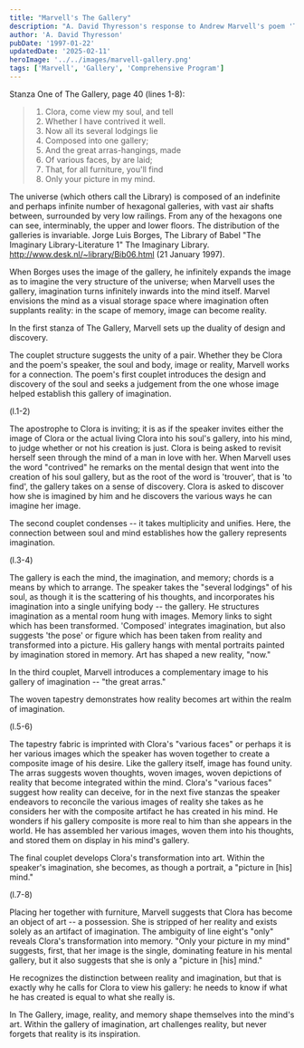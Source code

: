 ```yaml
---
title: "Marvell's The Gallery"
description: "A. David Thyresson's response to Andrew Marvell's poem 'The Gallery' for his English Comprehensive Program at Middlebury College in 1997."
author: 'A. David Thyresson'
pubDate: '1997-01-22'
updatedDate: '2025-02-11'
heroImage: '../../images/marvell-gallery.png'
tags: ['Marvell', 'Gallery', 'Comprehensive Program']
---
```


Stanza One of The Gallery, page 40 (lines 1-8):

> 1. Clora, come view my soul, and tell
> 2. Whether I have contrived it well.
> 3. Now all its several lodgings lie
> 4. Composed into one gallery;
> 5. And the great arras-hangings, made
> 6. Of various faces, by are laid;
> 7. That, for all furniture, you'll find
> 8. Only your picture in my mind.

The universe (which others call the Library) is composed of an indefinite and perhaps infinite number of hexagonal galleries, with vast air shafts between, surrounded by very low railings. From any of the hexagons one can see, interminably, the upper and lower floors. The distribution of the galleries is invariable.
Jorge Luis Borges, The Library of Babel
"The Imaginary Library-Literature 1" The Imaginary Library. http://www.desk.nl/~library/Bib06.html (21 January 1997).

When Borges uses the image of the gallery, he infinitely expands the image as to imagine the very structure of the universe; when Marvell uses the gallery, imagination turns infinitely inwards into the mind itself. Marvel envisions the mind as a visual storage space where imagination often supplants reality: in the scape of memory, image can become reality.

In the first stanza of The Gallery, Marvell sets up the duality of design and discovery.

The couplet structure suggests the unity of a pair. Whether they be Clora and the poem's speaker, the soul and body, image or reality, Marvell works for a connection. The poem's first couplet introduces the design and discovery of the soul and seeks a judgement from the one whose image helped establish this gallery of imagination.

(l.1-2)

The apostrophe to Clora is inviting; it is as if the speaker invites either the image of Clora or the actual living Clora into his soul's gallery, into his mind, to judge whether or not his creation is just. Clora is being asked to revisit herself seen through the mind of a man in love with her. When Marvell uses the word "contrived" he remarks on the mental design that went into the creation of his soul gallery, but as the root of the word is 'trouver', that is 'to find', the gallery takes on a sense of discovery. Clora is asked to discover how she is imagined by him and he discovers the various ways he can imagine her image.

The second couplet condenses -- it takes multiplicity and unifies. Here, the connection between soul and mind establishes how the gallery represents imagination.

(l.3-4)

The gallery is each the mind, the imagination, and memory; chords is a means by which to arrange. The speaker takes the "several lodgings" of his soul, as though it is the scattering of his thoughts, and incorporates his imagination into a single unifying body -- the gallery. He structures imagination as a mental room hung with images. Memory links to sight which has been transformed. 'Composed' integrates imagination, but also suggests 'the pose' or figure which has been taken from reality and transformed into a picture. His gallery hangs with mental portraits painted by imagination stored in memory. Art has shaped a new reality, "now."

In the third couplet, Marvell introduces a complementary image to his gallery of imagination -- "the great arras."

The woven tapestry demonstrates how reality becomes art within the realm of imagination.

(l.5-6)

The tapestry fabric is imprinted with Clora's "various faces" or perhaps it is her various images which the speaker has woven together to create a composite image of his desire. Like the gallery itself, image has found unity. The arras suggests woven thoughts, woven images, woven depictions of reality that become integrated within the mind. Clora's "various faces" suggest how reality can deceive, for in the next five stanzas the speaker endeavors to reconcile the various images of reality she takes as he considers her with the composite artifact he has created in his mind. He wonders if his gallery composite is more real to him than she appears in the world. He has assembled her various images, woven them into his thoughts, and stored them on display in his mind's gallery.

The final couplet develops Clora's transformation into art. Within the speaker's imagination, she becomes, as though a portrait, a "picture in [his] mind."

(l.7-8)

Placing her together with furniture, Marvell suggests that Clora has become an object of art -- a possession. She is stripped of her reality and exists solely as an artifact of imagination. The ambiguity of line eight's "only" reveals Clora's transformation into memory. "Only your picture in my mind" suggests, first, that her image is the single, dominating feature in his mental gallery, but it also suggests that she is only a "picture in [his] mind."

He recognizes the distinction between reality and imagination, but that is exactly why he calls for Clora to view his gallery: he needs to know if what he has created is equal to what she really is.

In The Gallery, image, reality, and memory shape themselves into the mind's art. Within the gallery of imagination, art challenges reality, but never forgets that reality is its inspiration.
